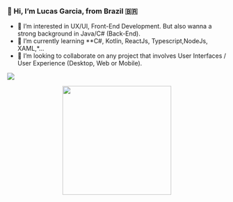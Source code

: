 ###  👋  Hi, I’m Lucas Garcia, from Brazil 🇧🇷
 - 👀  I’m interested in UX/UI, Front-End Development. But also wanna a strong background in Java/C# (Back-End).
 - 🌱  I’m currently learning **C#, Kotlin, ReactJs, Typescript,NodeJs, XAML,*...
 - 💞️  I’m looking to collaborate on any project that involves User Interfaces / User Experience (Desktop, Web or Mobile).




<div></div>

<div></div>



     
 <a href="https://www.linkedin.com/in/lucasmggarcia22/" target="_blank"><img src="https://img.shields.io/badge/-LinkedIn-%230077B5?style=for-the-badge&logo=linkedin&logoColor=white" target="_blank"></a><div></div>
 
 <a href="https://github.com/lucasgarciadev22"><div></div>
</div>
<div></div>


<div align="center">
  <img height="250rem" src="https://github-readme-stats.vercel.app/api/top-langs/?username=lucasgarciadev22&layout=compact&langs_count=7&theme=chartreuse-dark"/>              
               
               

<!----
lucasgarciadev22/lucasgarciadev22 is a ✨ special ✨ repository because its `README.md` (this file) appears on your GitHub profile.
You can click the Preview link to take  a look at your changes.
--->

</div>

  
